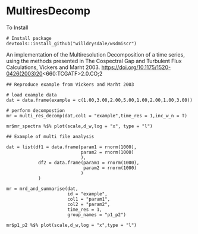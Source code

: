 # MultiresDecomp

To Install

```
# Install package
devtools::install_github("willdrysdale/wsdmiscr")
```

An implementation of the Multiresolution Decomposition of a time series, using the methods presented in The Cospectral Gap and Turbulent Flux Calculations, Vickers and Marht 2003. https://doi.org/10.1175/1520-0426(2003)20<660:TCGATF>2.0.CO;2

```
## Reproduce example from Vickers and Marht 2003

# load example data
dat = data.frame(example = c(1.00,3.00,2.00,5.00,1.00,2.00,1.00,3.00))

# perform decompostion
mr = multi_res_decomp(dat,col1 = "example",time_res = 1,inc_w_n = T)

mr$mr_spectra %$% plot(scale,d_w,log = "x", type = "l")

## Example of multi file analysis

dat = list(df1 = data.frame(param1 = rnorm(1000),
                            param2 = rnorm(1000)
                            ),
            df2 = data.frame(param1 = rnorm(1000),
                             param2 = rnorm(1000)
                            )
            )
            
mr = mrd_and_summarise(dat,
                       id = "example",
                       col1 = "param1",
                       col2 = "param2",
                       time_res = 1,
                       group_names = "p1_p2")

mr$p1_p2 %$% plot(scale,d_w,log = "x",type = "l")

```
